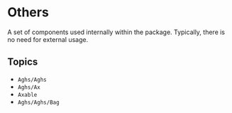 # Others

A set of components used internally within the package. Typically, there is no need for external usage.

## Topics

- ``Aghs/Aghs``
- ``Aghs/Ax``
- ``Axable``
- ``Aghs/Aghs/Bag``
